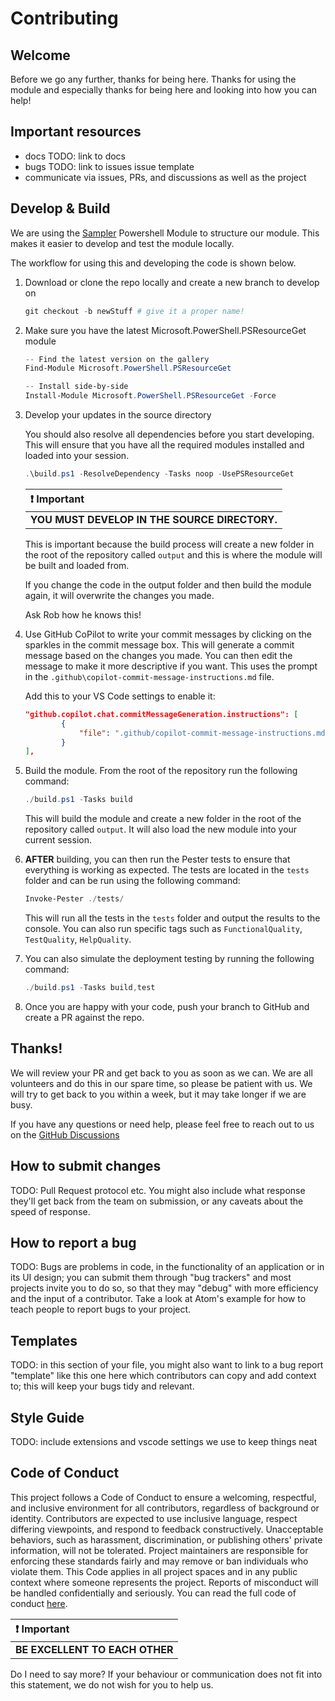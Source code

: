 # Contributing

## Welcome

Before we go any further, thanks for being here. Thanks for using the module and especially thanks for being here and looking into how you can help!

## Important resources

- docs TODO: link to docs
- bugs TODO: link to issues issue template
- communicate via issues, PRs, and discussions as well as the project

## Develop & Build

We are using the [Sampler](https://github.com/gaelcolas/Sampler) Powershell Module to structure our module. This makes it easier to develop and test the module locally.

The workflow for using this and developing the code is shown below.

1. Download or clone the repo locally and create a new branch to develop on

   ```PowerShell
   git checkout -b newStuff # give it a proper name!
   ```

2. Make sure you have the latest Microsoft.PowerShell.PSResourceGet module

   ```PowerShell
   -- Find the latest version on the gallery
   Find-Module Microsoft.PowerShell.PSResourceGet

   -- Install side-by-side
   Install-Module Microsoft.PowerShell.PSResourceGet -Force
   ```

3. Develop your updates in the source directory

   You should also resolve all dependencies before you start developing. This will ensure that you have all the required modules installed and loaded into your session.

   ```PowerShell
   .\build.ps1 -ResolveDependency -Tasks noop -UsePSResourceGet
   ```

   | :heavy_exclamation_mark: **Important**        |
   | :-------------------------------------------- |
   | **YOU MUST DEVELOP IN THE SOURCE DIRECTORY.** |

   This is important because the build process will create a new folder in the root of the repository called `output` and this is where the module will be built and loaded from.

   If you change the code in the output folder and then build the module again, it will overwrite the changes you made.

   Ask Rob how he knows this!

4. Use GitHub CoPilot to write your commit messages by clicking on the sparkles in the commit message box. This will generate a commit message based on the changes you made. You can then edit the message to make it more descriptive if you want. This uses the prompt in the `.github\copilot-commit-message-instructions.md` file.

   Add this to your VS Code settings to enable it:

   ```json
   "github.copilot.chat.commitMessageGeneration.instructions": [
           {
               "file": ".github/copilot-commit-message-instructions.md"
           }
   ],
   ```

5. Build the module. From the root of the repository run the following command:

   ```PowerShell
   ./build.ps1 -Tasks build
   ```

   This will build the module and create a new folder in the root of the repository called `output`. It will also load the new module into your current session.

6. **AFTER** building, you can then run the Pester tests to ensure that everything is working as expected. The tests are located in the `tests` folder and can be run using the following command:

   ```PowerShell
   Invoke-Pester ./tests/
   ```

   This will run all the tests in the `tests` folder and output the results to the console. You can also run specific tags such as `FunctionalQuality`, `TestQuality`, `HelpQuality`.

7. You can also simulate the deployment testing by running the following command:

   ```PowerShell
   ./build.ps1 -Tasks build,test
   ```

8. Once you are happy with your code, push your branch to GitHub and create a PR against the repo.

## Thanks!

We will review your PR and get back to you as soon as we can. We are all volunteers and do this in our spare time, so please be patient with us. We will try to get back to you within a week, but it may take longer if we are busy.

If you have any questions or need help, please feel free to reach out to us on the [GitHub Discussions](https://github.com/dataplat/FabricTools/discussions)

## How to submit changes

TODO:
Pull Request protocol etc. You might also include what response they'll get back from the team on submission, or any caveats about the speed of response.

## How to report a bug

TODO:
Bugs are problems in code, in the functionality of an application or in its UI design; you can submit them through "bug trackers" and most projects invite you to do so, so that they may "debug" with more efficiency and the input of a contributor. Take a look at Atom's example for how to teach people to report bugs to your project.

## Templates

TODO:
in this section of your file, you might also want to link to a bug report "template" like this one here which contributors can copy and add context to; this will keep your bugs tidy and relevant.

## Style Guide

TODO:
include extensions and vscode settings we use to keep things neat

## Code of Conduct

This project follows a Code of Conduct to ensure a welcoming, respectful, and inclusive environment for all contributors, regardless of background or identity. Contributors are expected to use inclusive language, respect differing viewpoints, and respond to feedback constructively. Unacceptable behaviors, such as harassment, discrimination, or publishing others' private information, will not be tolerated. Project maintainers are responsible for enforcing these standards fairly and may remove or ban individuals who violate them. This Code applies in all project spaces and in any public context where someone represents the project. Reports of misconduct will be handled confidentially and seriously. You can read the full code of conduct [here](https://github.com/dataplat/FabricTools/blob/sampler/CODE_OF_CONDUCT.md).

| :heavy_exclamation_mark: **Important** |
| :------------------------------------- |
| **BE EXCELLENT TO EACH OTHER**         |

Do I need to say more? If your behaviour or communication does not fit into this statement, we do not wish for you to help us.
